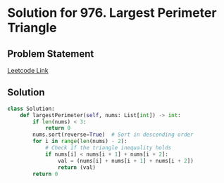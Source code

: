 # Solution for 976. Largest Perimeter Triangle

## Problem Statement

[Leetcode Link](https://leetcode.com/problems/largest-perimeter-triangle/)

## Solution

```python
class Solution:
    def largestPerimeter(self, nums: List[int]) -> int:
        if len(nums) < 3:
            return 0
        nums.sort(reverse=True)  # Sort in descending order
        for i in range(len(nums) - 2):
            # Check if the triangle inequality holds
            if nums[i] < nums[i + 1] + nums[i + 2]:
                val = (nums[i] + nums[i + 1] + nums[i + 2])
                return (val)
        return 0